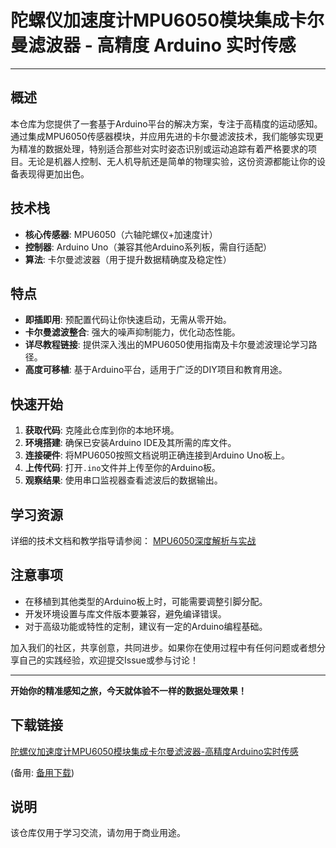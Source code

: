# 陀螺仪加速度计MPU6050模块集成卡尔曼滤波器 - 高精度 Arduino 实时传感

---

## 概述

本仓库为您提供了一套基于Arduino平台的解决方案，专注于高精度的运动感知。通过集成MPU6050传感器模块，并应用先进的卡尔曼滤波技术，我们能够实现更为精准的数据处理，特别适合那些对实时姿态识别或运动追踪有着严格要求的项目。无论是机器人控制、无人机导航还是简单的物理实验，这份资源都能让你的设备表现得更加出色。

## 技术栈

- **核心传感器**: MPU6050（六轴陀螺仪+加速度计）
- **控制器**: Arduino Uno（兼容其他Arduino系列板，需自行适配）
- **算法**: 卡尔曼滤波器（用于提升数据精确度及稳定性）

## 特点

- **即插即用**: 预配置代码让你快速启动，无需从零开始。
- **卡尔曼滤波整合**: 强大的噪声抑制能力，优化动态性能。
- **详尽教程链接**: 提供深入浅出的MPU6050使用指南及卡尔曼滤波理论学习路径。
- **高度可移植**: 基于Arduino平台，适用于广泛的DIY项目和教育用途。

## 快速开始

1. **获取代码**: 克隆此仓库到你的本地环境。
2. **环境搭建**: 确保已安装Arduino IDE及其所需的库文件。
3. **连接硬件**: 将MPU6050按照文档说明正确连接到Arduino Uno板上。
4. **上传代码**: 打开`.ino`文件并上传至你的Arduino板。
5. **观察结果**: 使用串口监视器查看滤波后的数据输出。

## 学习资源

详细的技术文档和教学指导请参阅：
[MPU6050深度解析与实战](https://blog.csdn.net/qq_40604876/article/details/119024790?spm=1001.2014.3001.5501)

## 注意事项

- 在移植到其他类型的Arduino板上时，可能需要调整引脚分配。
- 开发环境设置与库文件版本要兼容，避免编译错误。
- 对于高级功能或特性的定制，建议有一定的Arduino编程基础。

加入我们的社区，共享创意，共同进步。如果你在使用过程中有任何问题或者想分享自己的实践经验，欢迎提交Issue或参与讨论！

---

**开始你的精准感知之旅，今天就体验不一样的数据处理效果！**

## 下载链接
[陀螺仪加速度计MPU6050模块集成卡尔曼滤波器-高精度Arduino实时传感](https://pan.quark.cn/s/d6eba2c65d89) 

(备用: [备用下载](https://pan.baidu.com/s/1YcCpBc10JIiiZ3znsCaPRQ?pwd=1234))

## 说明

该仓库仅用于学习交流，请勿用于商业用途。
